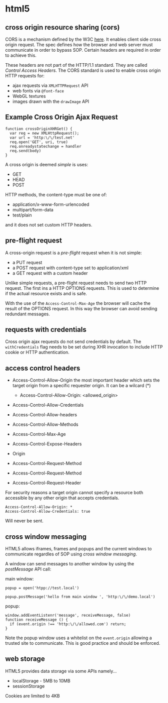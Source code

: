 
# html5

## cross origin resource sharing (cors)

CORS is a mechanism defined by the W3C [here](http://www.w3.org/TR/cors/). It enables client side cross origin request. The spec defines how the browser and web server must communicate in order to bypass SOP. Certain headers are required in order to achieve this.

These headers are  not part of the HTTP/1.1 standard. They are called *Control Access Headers*. The CORS standard is used to enable cross origin HTTP requests for:

* ajax requests via `XMLHTTPRequest` API
* web fonts via `@font-face`
* WebGL textures
* images drawn with the `drawImage` API

## Example Cross Origin Ajax Request

```
function crossOriginXHRGet() {
  var req = new XMLHttpRequest();
  var url = 'http:\/\/test.net'
  req.open('GET', uri, true)
  req.onreadystatechange = handler
  req.send(body)
}
```

A cross origin is deemed *simple* is uses:

* GET
* HEAD
* POST

HTTP methods, the content-type must be one of:

* application/x-www-form-urlencoded
* multipart/form-data
* test/plain

and it does not set custom HTTP headers.

## pre-flight request

A cross-origin request is a *pre-flight* request when it is not simple:

* a PUT request
* a POST request with content-type set to application/xml
* a GET request with a custom header

Unlike simple requests, a pre-flight request needs to send two HTTP request. The first ins a HTTP OPTIONS requests. This is used to determine if the actual resource exists and is safe.

With the use of the  `Access-Control-Max-Age` the browser will cache the result of the OPTIONS request. In this way the browser can avoid sending redundant messages.

## requests with credentials

Cross origin ajax requests do not send credentials by default. The `withCredentials` flag needs to be set during XHR invocation to include HTTP cookie or HTTP authentication.

## access control headers

* Access-Control-Allow-Origin
  the most important header which sets the target origin from a specific requester origin. It can be a wilcard (\*)
  - Access-Control-Allow-Origin: <allowed_origin>

* Access-Control-Allow-Credentials
* Access-Control-Allow-headers
* Access-Control-Allow-Methods
* Access-Control-Max-Age
* Access-Control-Expose-Headers
* Origin
* Access-Control-Request-Method
* Access-Control-Request-Method
* Access-Control-Request-Header

For security reasons a target origin cannot specify a resource both accessible by any other origin that accepts credentials.

```
Access-Control-Allow-Origin: *
Access-Control-Allow-Credentials: true
```

Will never be sent.

## cross window messaging

HTML5 allows iframes, frames and popups and the current windows to communicate regardles of SOP using *cross window messaging*.

A window can send messages to another window by using the *postMessage* API call:

main window:

```
popup = open('htpp://test.local')

popup.postMessage('hello from main window ', 'http:\/\/demo.local')
```
popup:
```
window.addEventListenr('message', receiveMessage, false)
function receiveMessage () {
  if (event.origin !== 'http:\/\/allowed.com') return;
}
```

Note the popup window uses a whitelist on the `event.origin` allowing a trusted site to communicate. This is good practice and should be enforced.


## web storage

HTML5 provides data storage via some APIs namely...

* localStorage - 5MB to 10MB
* sessionStorage

Cookies are limited to 4KB
